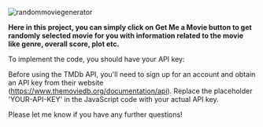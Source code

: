 ![randommoviegenerator](https://github.com/semihdursungul/front_end_projects/assets/114025283/599a51c7-4e87-4dac-b7ce-08eefc9ddd0a)

**Here in this project, you can simply click on Get Me a Movie button to get randomly selected movie for you with information related to the movie like genre, overall score, plot etc.**

To implement the code, you should have your API key:

  Before using the TMDb API, you'll need to sign up for an account and obtain an API key from their website (https://www.themoviedb.org/documentation/api). Replace the placeholder 'YOUR-API-KEY' in the JavaScript code with your actual API key.

  Please let me know if you have any further questions!
